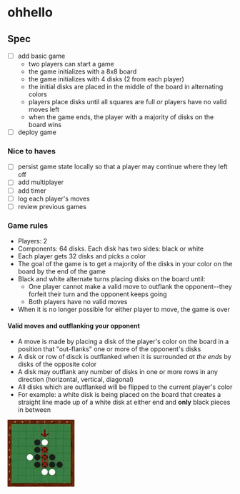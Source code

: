 # ohhello
## Spec
- [ ] add basic game
  - two players can start a game
  - the game initializes with a 8x8 board
  - the game initializes with 4 disks (2 from each player)
  - the initial disks are placed in the middle of the board in alternating colors
  - players place disks until all squares are full *or* players have no valid moves left
  - when the game ends, the player with a majority of disks on the board wins
- [ ] deploy game

### Nice to haves
- [ ] persist game state locally so that a player may continue where they left off
- [ ] add multiplayer
- [ ] add timer
- [ ] log each player's moves
- [ ] review previous games

### Game rules
- Players: 2
- Components: 64 disks. Each disk has two sides: black or white
- Each player gets 32 disks and picks a color
- The goal of the game is to get a majority of the disks in your color on the board by the end of the game
- Black and white alternate turns placing disks on the board until:
  - One player cannot make a valid move to outflank the opponent--they forfeit their turn and the opponent keeps going
  - Both players have no valid moves
- When it is no longer possible for either player to move, the game is over

#### Valid moves and outflanking your opponent
- A move is made by placing a disk of the player's color on the board in a position that "out-flanks" one or more of the opponent's disks
- A disk or row of disck is outflanked when it is surrounded *at the ends* by disks of the opposite color
- A disk may outflank any number of disks in one or more rows in any direction (horizontal, vertical, diagonal)
- All disks which are outflanked will be flipped to the current player's color
- For example: a white disk is being placed on the board that creates a straight line made up of a white disk at either end and **only** black pieces in between

![Example outflanking move](./public/board.webp)
